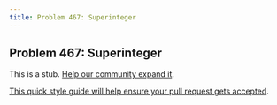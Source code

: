 ```yaml
---
title: Problem 467: Superinteger
---
```

## Problem 467: Superinteger

This is a stub. <a href='https://github.com/freecodecamp/guides/tree/master/src/pages/certifications/coding-interview-prep/project-euler/problem-467-superinteger/index.md' target='_blank' rel='nofollow'>Help our community expand it</a>.

<a href='https://github.com/freecodecamp/guides/blob/master/README.md' target='_blank' rel='nofollow'>This quick style guide will help ensure your pull request gets accepted</a>.

<!-- The article goes here, in GitHub-flavored Markdown. Feel free to add YouTube videos, images, and CodePen/JSBin embeds  -->
